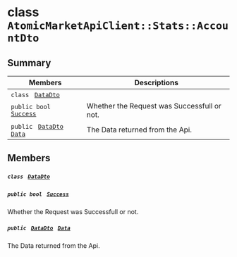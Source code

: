 # class `AtomicMarketApiClient::Stats::AccountDto` 

## Summary

 Members                                | Descriptions                                
----------------------------------------|---------------------------------------------
`class ` [`DataDto`](AtomicMarketApiClient--Stats--AccountDto--DataDto.md)        | 
`public bool ` [`Success`](#class_atomic_market_api_client_1_1_stats_1_1_account_dto_1a506fb037fbb6bfe8f254c021a2c3cfac) | Whether the Request was Successfull or not.
`public ` [`DataDto`](AtomicMarketApiClient--Stats--AccountDto--DataDto.md)` ` [`Data`](#class_atomic_market_api_client_1_1_stats_1_1_account_dto_1a65c0779654774581967081cf3136bd84) | The Data returned from the Api.

## Members

##### `class ` [`DataDto`](AtomicMarketApiClient--Stats--AccountDto--DataDto.md) 

##### `public bool ` [`Success`](#class_atomic_market_api_client_1_1_stats_1_1_account_dto_1a506fb037fbb6bfe8f254c021a2c3cfac) 

Whether the Request was Successfull or not.

##### `public ` [`DataDto`](AtomicMarketApiClient--Stats--AccountDto--DataDto.md)` ` [`Data`](#class_atomic_market_api_client_1_1_stats_1_1_account_dto_1a65c0779654774581967081cf3136bd84) 

The Data returned from the Api.

